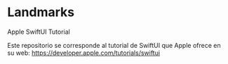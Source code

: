 # Landmarks
Apple SwiftUI Tutorial 

Este repositorio se corresponde al tutorial de SwiftUI que Apple ofrece en su web: 
https://developer.apple.com/tutorials/swiftui
